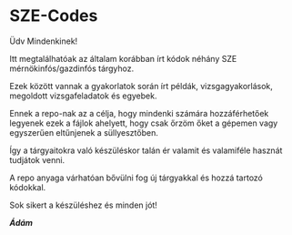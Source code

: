 # SZE-Codes

Üdv Mindenkinek!

Itt megtalálhatóak az általam korábban írt kódok néhány SZE mérnökinfós/gazdinfós tárgyhoz.

Ezek között vannak a gyakorlatok során írt példák, vizsgagyakorlások, megoldott vizsgafeladatok és egyebek.

Ennek a repo-nak az a célja, hogy mindenki számára hozzáférhetőek legyenek ezek a fájlok ahelyett, hogy csak őrzöm őket a gépemen vagy egyszerűen eltűnjenek a süllyesztőben.

Így a tárgyaitokra való készüléskor talán ér valamit és valamiféle hasznát tudjátok venni.

A repo anyaga várhatóan bővülni fog új tárgyakkal és hozzá tartozó kódokkal.

Sok sikert a készüléshez és minden jót!

_**Ádám**_
